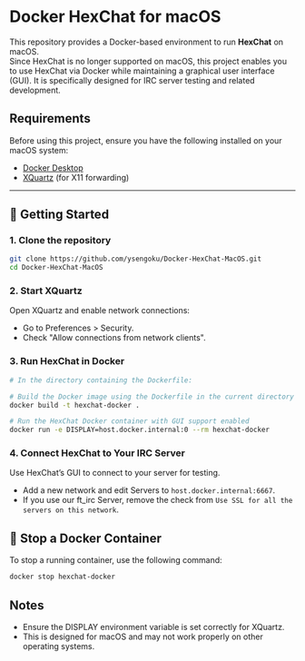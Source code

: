 # Docker HexChat for macOS  

This repository provides a Docker-based environment to run **HexChat** on macOS.  
Since HexChat is no longer supported on macOS, this project enables you to use HexChat via Docker while maintaining a graphical user interface (GUI). It is specifically designed for IRC server testing and related development.   

## Requirements  
Before using this project, ensure you have the following installed on your macOS system:  
- [Docker Desktop](https://www.docker.com/products/docker-desktop)  
- [XQuartz](https://www.xquartz.org/) (for X11 forwarding)  

---  
## 🐳 Getting Started  

### 1. **Clone the repository**  
   ```bash
   git clone https://github.com/ysengoku/Docker-HexChat-MacOS.git
   cd Docker-HexChat-MacOS
   ```

### 2. **Start XQuartz**

Open XQuartz and enable network connections:
- Go to Preferences > Security.
- Check "Allow connections from network clients".

### 3. **Run HexChat in Docker**

```bash
# In the directory containing the Dockerfile:

# Build the Docker image using the Dockerfile in the current directory
docker build -t hexchat-docker .

# Run the HexChat Docker container with GUI support enabled
docker run -e DISPLAY=host.docker.internal:0 --rm hexchat-docker

```

### 4. **Connect HexChat to Your IRC Server**
Use HexChat’s GUI to connect to your server for testing.
- Add a new network and edit Servers to `host.docker.internal:6667`.
- If you use our ft_irc Server, remove the check from `Use SSL for all the servers on this network`.

## 🐳 Stop a Docker Container

To stop a running container, use the following command:

```bash
docker stop hexchat-docker
```

## Notes
- Ensure the DISPLAY environment variable is set correctly for XQuartz.   
- This is designed for macOS and may not work properly on other operating systems.
